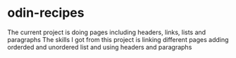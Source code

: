 # odin-recipes

The current project is doing pages including headers, links, lists and paragraphs
The skills I got from this project is linking different pages adding orderded and unordered list and using headers and paragraphs
